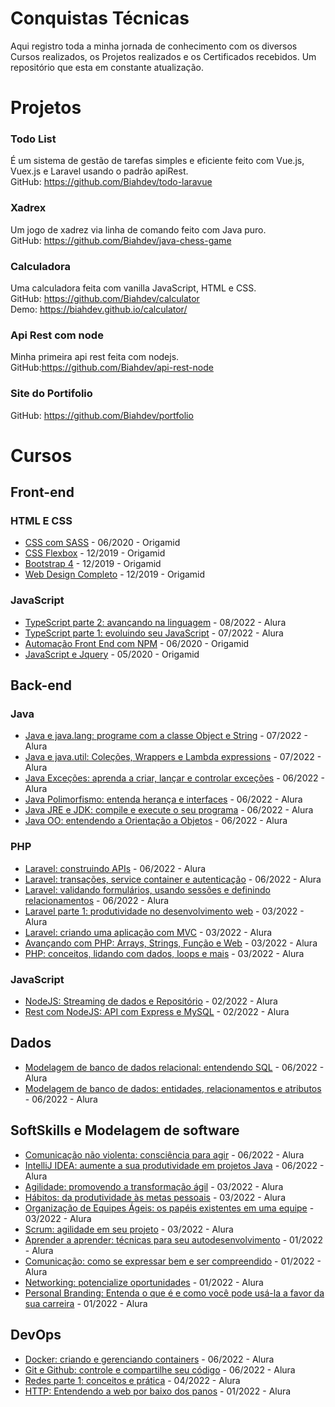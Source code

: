 # Conquistas Técnicas

Aqui registro toda a minha jornada de conhecimento com os diversos Cursos realizados, os Projetos realizados e os Certificados recebidos. Um repositório que esta em constante atualização.

# Projetos
### Todo List
É um sistema de gestão de tarefas simples e eficiente feito com Vue.js, Vuex.js e Laravel usando o padrão apiRest.
<br/>
GitHub: https://github.com/Biahdev/todo-laravue

### Xadrex
Um jogo de xadrez via linha de comando feito com Java puro.
<br/>
GitHub: https://github.com/Biahdev/java-chess-game

### Calculadora
Uma calculadora feita com vanilla JavaScript, HTML e CSS.
<br/>
GitHub: https://github.com/Biahdev/calculator
<br/>
Demo: https://biahdev.github.io/calculator/

### Api Rest com node
Minha primeira api rest feita com nodejs.
<br/>
GitHub:https://github.com/Biahdev/api-rest-node

### Site do Portifolio
GitHub: https://github.com/Biahdev/portfolio

# Cursos
## Front-end
### **HTML E CSS**
- [CSS com SASS](https://www.origamid.com/certificate/356134ab) - 06/2020 - Origamid
- [CSS Flexbox](https://www.origamid.com/certificate/65d8202e) - 12/2019 - Origamid
- [Bootstrap 4](https://www.origamid.com/certificate/802e09f4) - 12/2019 - Origamid
- [Web Design Completo](https://www.origamid.com/certificate/24cf0537) - 12/2019 - Origamid

### **JavaScript**
- [TypeScript parte 2: avançando na linguagem](https://cursos.alura.com.br/user/biahdev/course/typescript-avancando-linguagem/certificate) - 08/2022 - Alura
- [TypeScript parte 1: evoluindo seu JavaScript](https://cursos.alura.com.br/user/biahdev/course/typescript-evoluindo-javascript/certificate) - 07/2022 - Alura
- [Automação Front End com NPM](https://www.origamid.com/certificate/a7e58404) - 06/2020 - Origamid
- [JavaScript e Jquery](https://www.origamid.com/certificate/c854577a) - 05/2020 - Origamid


## Back-end
### **Java**
- [Java e java.lang: programe com a classe Object e String](https://cursos.alura.com.br/user/biahdev/course/java-pacotes-e-java-lang/certificate) - 07/2022 - Alura
- [Java e java.util: Coleções, Wrappers e Lambda expressions](https://cursos.alura.com.br/user/biahdev/course/java-util-lambdas/certificate) - 07/2022 - Alura
- [Java Exceções: aprenda a criar, lançar e controlar exceções](https://cursos.alura.com.br/user/biahdev/course/java-excecoes/certificate) - 06/2022 - Alura
- [Java Polimorfismo: entenda herança e interfaces](https://cursos.alura.com.br/user/biahdev/course/java-heranca-interfaces-polimorfismo/certificate) - 06/2022 - Alura
- [Java JRE e JDK: compile e execute o seu programa](https://cursos.alura.com.br/user/biahdev/course/java-primeiros-passos/certificate) - 06/2022 - Alura
- [Java OO: entendendo a Orientação a Objetos](https://cursos.alura.com.br/user/biahdev/course/java-introducao-orientacao-objetos/certificate) - 06/2022 - Alura



### **PHP**
- [Laravel: construindo APIs](https://cursos.alura.com.br/user/biahdev/course/laravel-construindo-apis/certificate) - 06/2022 - Alura
- [Laravel: transações, service container e autenticação](https://cursos.alura.com.br/user/biahdev/course/laravel-transacoes-service-container-autenticacao/certificate) - 06/2022 - Alura
- [Laravel: validando formulários, usando sessões e definindo relacionamentos](https://cursos.alura.com.br/user/biahdev/course/laravel-formularios-sessoes-relacionamentos/certificate) - 06/2022 - Alura
- [Laravel parte 1: produtividade no desenvolvimento web](https://cursos.alura.com.br/user/biahdev/course/laravel-produtividade-desenvolvimento-web/certificate) - 03/2022 - Alura
- [Laravel: criando uma aplicação com MVC](https://cursos.alura.com.br/user/biahdev/course/laravel-criando-aplicacao-mvc/certificate) - 03/2022 - Alura
- [Avançando com PHP: Arrays, Strings, Função e Web](https://cursos.alura.com.br/user/biahdev/course/php-arrays-strings-funcoes/certificate) - 03/2022 - Alura
- [PHP: conceitos, lidando com dados, loops e mais](https://cursos.alura.com.br/certificate/biahdev/php-primeiros-passos) - 03/2022 - Alura


### **JavaScript**
- [NodeJS: Streaming de dados e Repositório](https://cursos.alura.com.br/user/biahdev/course/nodejs-streaming-dados/certificate) - 02/2022 - Alura
- [Rest com NodeJS: API com Express e MySQL](https://cursos.alura.com.br/user/biahdev/course/node-rest-api/certificate) - 02/2022 - Alura


## Dados
- [Modelagem de banco de dados relacional: entendendo SQL](https://cursos.alura.com.br/user/biahdev/course/modelagem-banco-dados-relacional-sql/certificate) - 06/2022 - Alura
- [Modelagem de banco de dados: entidades, relacionamentos e atributos](https://cursos.alura.com.br/certificate/biahdev/modelagem-banco-dados-entidades-relacionamentos-atributos) - 06/2022 - Alura


## SoftSkills e Modelagem de software
- [Comunicação não violenta: consciência para agir](https://cursos.alura.com.br/user/biahdev/course/comunicacao-nao-violenta/certificate) - 06/2022 - Alura
- [IntelliJ IDEA: aumente a sua produtividade em projetos Java](https://cursos.alura.com.br/user/biahdev/course/intellij-idea-truques-para-aumentar-sua-produtividade-em-projetos-java/certificate) - 06/2022 - Alura
- [Agilidade: promovendo a transformação ágil](https://cursos.alura.com.br/user/biahdev/course/fundamentos-agilidade/certificate) - 03/2022 - Alura
- [Hábitos: da produtividade às metas pessoais](https://cursos.alura.com.br/user/biahdev/course/habitos/certificate) - 03/2022 - Alura
- [Organização de Equipes Ágeis: os papéis existentes em uma equipe](https://cursos.alura.com.br/user/biahdev/course/organizando-equipes-ageis/certificate) - 03/2022 - Alura
- [Scrum: agilidade em seu projeto](https://cursos.alura.com.br/user/biahdev/course/agile-scrum/certificate) - 03/2022 - Alura
- [Aprender a aprender: técnicas para seu autodesenvolvimento](https://cursos.alura.com.br/user/biahdev/course/fundamentos-agilidade/certificate) - 01/2022 - Alura
- [Comunicação: como se expressar bem e ser compreendido](https://cursos.alura.com.br/user/biahdev/course/comunicacao/certificate) - 01/2022 - Alura
- [Networking: potencialize oportunidades](https://cursos.alura.com.br/user/biahdev/course/networking/certificate) - 01/2022 - Alura
- [Personal Branding: Entenda o que é e como você pode usá-la a favor da sua carreira](https://cursos.alura.com.br/user/biahdev/course/personal-branding/certificate) - 01/2022 - Alura
  

## DevOps
- [Docker: criando e gerenciando containers](https://cursos.alura.com.br/user/biahdev/course/docker-criando-gerenciando-containers/certificate) - 06/2022 - Alura
- [Git e Github: controle e compartilhe seu código](https://cursos.alura.com.br/user/biahdev/course/git-github-controle-de-versao/certificate) - 06/2022 - Alura
- [Redes parte 1: conceitos e prática](https://cursos.alura.com.br/user/biahdev/course/redes-introducao/certificate) - 04/2022 - Alura
- [HTTP: Entendendo a web por baixo dos panos](https://cursos.alura.com.br/user/biahdev/course/http-fundamentos/certificate) - 01/2022 - Alura

